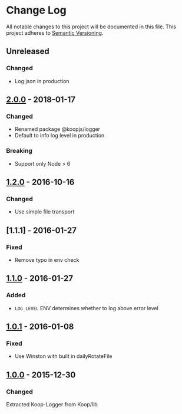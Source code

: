 # Change Log
All notable changes to this project will be documented in this file.
This project adheres to [Semantic Versioning](http://semver.org/).

## Unreleased
### Changed
* Log json in production

## [2.0.0] - 2018-01-17
### Changed
* Renamed package @koopjs/logger
* Default to info log level in production

### Breaking
* Support only Node > 6

## [1.2.0] - 2016-10-16
### Changed
* Use simple file transport

## [1.1.1] - 2016-01-27
### Fixed
* Remove typo in env check

## [1.1.0] - 2016-01-27
### Added
* `LOG_LEVEL` ENV determines whether to log above error level

## [1.0.1] - 2016-01-08
### Fixed
* Use Winston with built in dailyRotateFile

## [1.0.0] - 2015-12-30
### Changed
Extracted Koop-Logger from Koop/lib

[2.0.0]: https://www.github.com/koopjs/koop-logger/compare/v1.2.0..v2.0.0
[1.2.0]: https://www.github.com/koopjs/koop-logger/compare/v1.1.1..v1.2.0
[1.1.0]: https://www.github.com/koopjs/koop-logger/compare/v1.0.1..v1.1.0
[1.0.1]: https://www.github.com/koopjs/koop-logger/compare/v1.0.0..v1.0.1
[1.0.0]: https://www.github.com/koopjs/koop-logger/tree/v1.0.0
